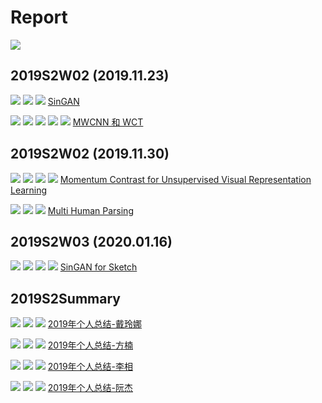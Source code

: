 <!--
 * @Description: 
 * @Author: shaonianruntu
 * @Github: 
 * @Date: 2020-01-14 11:52:33
 * @LastEditTime : 2020-01-23 16:27:17
 -->
# Report

<a href="https://github.com/HDUMIL-Gao-Group"><img src="https://img.shields.io/badge/Organization-%20Gao%20Group%20@%20HDUMIL-blue"></img></a>


## 2019S2W02 (2019.11.23)

<img src="https://img.shields.io/badge/Category-论文讲解-green"></img>
<img src="https://img.shields.io/badge/Tag-SinGAN-brightgreen"></img>
<a href="https://github.com/shaonianruntu"><img src="https://img.shields.io/badge/Auther-方楠-yellow"></img></a>
[SinGAN](./2019S2W01/2019-11-23%20方楠%20《SinGan》.pptx)

<img src="https://img.shields.io/badge/Category-论文讲解-green"></img>
<img src="https://img.shields.io/badge/Topic-小波变换-orange"></img>
<img src="https://img.shields.io/badge/Tag-MWCNN-brightgreen"></img>
<img src="https://img.shields.io/badge/Tag-WCT-brightgreen"></img>
<a href="https://github.com/shaonianruntu"><img src="https://img.shields.io/badge/Auther-方楠-yellow"></img></a>
[MWCNN 和 WCT](./2019S2W01/2019-11-23%20方楠%20《MWCNN和WCT》.pptx)

## 2019S2W02 (2019.11.30)

<img src="https://img.shields.io/badge/Category-论文讲解-green"></img>
<img src="https://img.shields.io/badge/Topic-字典学习-orange"></img>
<img src="https://img.shields.io/badge/Tag-MoCo-brightgreen"></img>
<a href="https://github.com/Ausiden"><img src="https://img.shields.io/badge/Auther-李相-yellow"></img></a>
[Momentum Contrast for Unsupervised Visual Representation Learning](./2019S2W02/2019-11-30-李相-Momentum%20Contrast.pptx)

<img src="https://img.shields.io/badge/Category-论文讲解-green"></img>
<img src="https://img.shields.io/badge/Topic-Parsing-orange"></img>
<a href="https://github.com/okingjerryo"><img src="https://img.shields.io/badge/Auther-黄菲-yellow"></img></a>
[Multi Human Parsing](./2019S2W02/feihuang%20-%20Multi%20Human%20Parsing.pptx)

## 2019S2W03 (2020.01.16)
<img src="https://img.shields.io/badge/Category-进度报告-green"></img>
<img src="https://img.shields.io/badge/Topic-Sketch-orange"></img>
<img src="https://img.shields.io/badge/Tag-SinGAN-brightgreen"></img>
<a href="https://github.com/xinzi2018"><img src="https://img.shields.io/badge/Auther-戴玲娜-yellow"></img></a>
[SinGAN for Sketch](./2019S2W03/SinGAN%20for%20Sketch.pptx)

## 2019S2Summary

<img src="https://img.shields.io/badge/Category-年终总结-green"></img>
<a href="https://github.com/xinzi2018"><img src="https://img.shields.io/badge/Auther-戴玲娜-yellow"></img></a>
<img src="https://img.shields.io/badge/Grade-研二-f759ab"></img>
[2019年个人总结-戴玲娜](./2019S2Summary/2019年个人总结-戴玲娜.md)

<img src="https://img.shields.io/badge/Category-年终总结-green"></img>
<a href="https://github.com/shaonianruntu"><img src="https://img.shields.io/badge/Auther-方楠-yellow"></img></a>
<img src="https://img.shields.io/badge/Grade-研一-ff85c0"></img>
[2019年个人总结-方楠](./2019S2Summary/2019年个人总结-方楠.md)

<img src="https://img.shields.io/badge/Category-年终总结-green"></img>
<a href="https://github.com/Ausiden"><img src="https://img.shields.io/badge/Auther-李相-yellow"></img></a>
<img src="https://img.shields.io/badge/Grade-研一-ff85c0"></img>
[2019年个人总结-李相](./2019S2Summary/2019年个人总结-李相.md)

<img src="https://img.shields.io/badge/Category-年终总结-green"></img>
<a href="https://github.com/nuansuperman"><img src="https://img.shields.io/badge/Auther-阮杰-yellow"></img></a>
<img src="https://img.shields.io/badge/Grade-研一-ff85c0"></img>
[2019年个人总结-阮杰](./2019S2Summary/2019年个人总结-阮杰.md)
